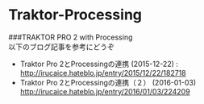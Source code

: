 # Traktor-Processing
###TRAKTOR PRO 2 with Processing  
以下のブログ記事を参考にどうぞ


- Traktor Pro 2とProcessingの連携 (2015-12-22) : http://irucaice.hateblo.jp/entry/2015/12/22/182718
- Traktor Pro 2とProcessingの連携（２） (2016-01-03) http://irucaice.hateblo.jp/entry/2016/01/03/224209
